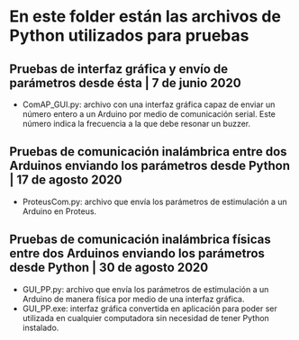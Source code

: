 # En este folder están las archivos de Python utilizados para pruebas

## Pruebas de interfaz gráfica y envío de parámetros desde ésta | 7 de junio 2020

- ComAP_GUI.py: archivo con una interfaz gráfica capaz de enviar un número entero a un Arduino por medio de comunicación serial. Este número indica la frecuencia a la que debe resonar un buzzer. 

## Pruebas de comunicación inalámbrica entre dos Arduinos enviando los parámetros desde Python | 17 de agosto 2020

- ProteusCom.py: archivo que envía los parámetros de estimulación a un Arduino en Proteus. 

## Pruebas de comunicación inalámbrica físicas entre dos Arduinos enviando los parámetros desde Python | 30 de agosto 2020
- GUI_PP.py: archivo que envía los parámetros de estimulación a un Arduino de manera física por medio de una interfaz gráfica.
- GUI_PP.exe: interfaz gráfica convertida en aplicación para poder ser utilizada en cualquier computadora sin necesidad de tener Python instalado. 